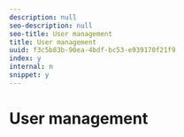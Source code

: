 ```yaml
---
description: null
seo-description: null
seo-title: User management
title: User management
uuid: f3c5b83b-90ea-4bdf-bc53-e939170f21f9
index: y
internal: n
snippet: y
---
```


# User management

